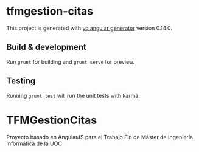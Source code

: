 # tfmgestion-citas

This project is generated with [yo angular generator](https://github.com/yeoman/generator-angular)
version 0.14.0.

## Build & development

Run `grunt` for building and `grunt serve` for preview.

## Testing

Running `grunt test` will run the unit tests with karma.

# TFMGestionCitas
Proyecto basado en AngularJS para el Trabajo Fin de Máster de Ingeniería Informática de la UOC

